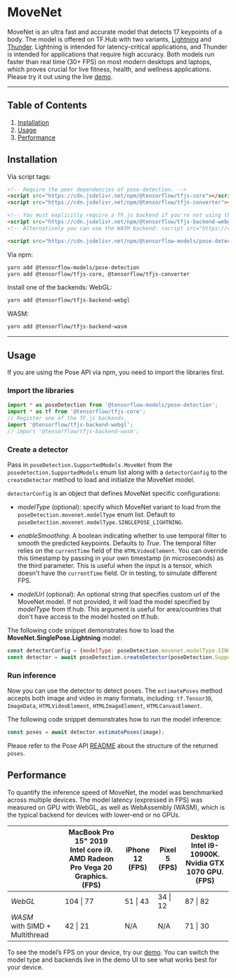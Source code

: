 # MoveNet

MoveNet is an ultra fast and accurate model that detects 17 keypoints of a body.
The model is offered on TF.Hub with two variants,
[Lightning](https://tfhub.dev/google/movenet/singlepose/lightning/3) and
[Thunder](https://tfhub.dev/google/movenet/singlepose/thunder/3). Lightning is
intended for latency-critical applications, and Thunder is intended for
applications that require high accuracy. Both models run faster than real time
(30+ FPS) on most modern desktops and laptops, which proves crucial for live
fitness, health, and wellness applications. Please try it out using the live
[demo](https://storage.googleapis.com/tfjs-models/demos/pose-detection/index.html?model=movenet).

--------------------------------------------------------------------------------

## Table of Contents

1.  [Installation](#installation)
2.  [Usage](#usage)
3.  [Performance](#performance)

## Installation

Via script tags:

```html
<!-- Require the peer dependencies of pose-detection. -->
<script src="https://cdn.jsdelivr.net/npm/@tensorflow/tfjs-core"></script>
<script src="https://cdn.jsdelivr.net/npm/@tensorflow/tfjs-converter"></script>

<!-- You must explicitly require a TF.js backend if you're not using the TF.js union bundle. -->
<script src="https://cdn.jsdelivr.net/npm/@tensorflow/tfjs-backend-webgl"></script>
<!-- Alternatively you can use the WASM backend: <script src="https://cdn.jsdelivr.net/npm/@tensorflow/tfjs-backend-wasm/dist/tf-backend-wasm.js"></script> -->

<script src="https://cdn.jsdelivr.net/npm/@tensorflow-models/pose-detection"></script>
```

Via npm:

```sh
yarn add @tensorflow-models/pose-detection
yarn add @tensorflow/tfjs-core, @tensorflow/tfjs-converter
```

Install one of the backends:
WebGL:
```sh
yarn add @tensorflow/tfjs-backend-webgl
```

WASM:
```sh
yarn add @tensorflow/tfjs-backend-wasm
```

-------------------------------------------------------------------------------

## Usage

If you are using the Pose API via npm, you need to import the libraries first.

### Import the libraries

```javascript
import * as poseDetection from '@tensorflow-models/pose-detection';
import * as tf from '@tensorflow/tfjs-core';
// Register one of the TF.js backends.
import '@tensorflow/tfjs-backend-webgl';
// import '@tensorflow/tfjs-backend-wasm';
```

### Create a detector

Pass in `poseDetection.SupportedModels.MoveNet` from the
`posedetection.SupportedModels` enum list along with a `detectorConfig` to the
`createDetector` method to load and initialize the MoveNet model.

`detectorConfig` is an object that defines MoveNet specific configurations:

*   *modelType* (optional): specify which MoveNet variant to load from the
    `poseDetection.movenet.modelType` enum list. Default to
    `poseDetection.movenet.modelType.SINGLEPOSE_LIGHTNING`.

*   *enableSmoothing*: A boolean indicating whether to use temporal filter to
    smooth the predicted keypoints. Defaults to *True*. The temporal filter
    relies on the `currentTime` field of the `HTMLVideoElement`. You can
    override this timestamp by passing in your own timestamp (in microseconds)
    as the third parameter. This is useful when the input is a tensor, which
    doesn't have the `currentTime` field. Or in testing, to simulate different FPS.

*   *modelUrl* (optional): An optional string that specifies custom url of the
	MoveNet model. If not provided, it will load the model specified by
	*modelType* from tf.hub. This argument is useful for area/countries that
	don't have access to the model hosted on tf.hub.

The following code snippet demonstrates how to load the
**MoveNet.SinglePose.Lightning** model:

```javascript
const detectorConfig = {modelType: poseDetection.movenet.modelType.SINGLEPOSE_LIGHTNING};
const detector = await poseDetection.createDetector(poseDetection.SupportedModels.MoveNet, detectorConfig);
```

### Run inference

Now you can use the detector to detect poses. The `estimatePoses` method
accepts both image and video in many formats, including:
`tf.Tensor3D`, `ImageData`, `HTMLVideoElement`, `HTMLImageElement`,
`HTMLCanvasElement`.

The following code snippet demonstrates how to run the model inference:

```javascript
const poses = await detector.estimatePoses(image);
```

Please refer to the Pose API
[README](https://github.com/tensorflow/tfjs-models/blob/master/pose-detection/README.md#pose-estimation)
about the structure of the returned `poses`.

## Performance
To quantify the inference speed of MoveNet, the model was benchmarked across
multiple devices. The model latency (expressed in FPS) was measured on GPU with
WebGL, as well as WebAssembly (WASM), which is the typical backend for devices
with lower-end or no GPUs.

|              | MacBook Pro 15" 2019 <br> Intel core i9. <br> AMD Radeon Pro Vega 20 Graphics. <br> (FPS) | iPhone 12 <br> (FPS) | Pixel 5 <br> (FPS) | Desktop <br> Intel i9-10900K. <br> Nvidia GTX 1070 GPU. <br> (FPS) |
| --- | --- | --- | --- | --- |
|       *WebGL*                        |  104 \| 77 | 51 \| 43 | 34 \| 12 | 87 \| 82 |
|  *WASM* <br> with SIMD + Multithread |  42 \| 21 | N/A | N/A | 71 \| 30 |

To see the model’s FPS on your device, try our
[demo](https://storage.googleapis.com/tfjs-models/demos/pose-detection/index.html?model=movenet).
You can switch the model type and backends live in the demo UI to see what works
best for your device.
